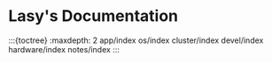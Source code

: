 # Lasy's Documentation

:::{toctree}
:maxdepth: 2
app/index
os/index
cluster/index
devel/index
hardware/index
notes/index
:::
